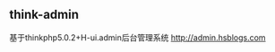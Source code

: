 ## think-admin

基于thinkphp5.0.2+H-ui.admin后台管理系统 http://admin.hsblogs.com

## <?php echo "在开发阶段";  die; ?>
